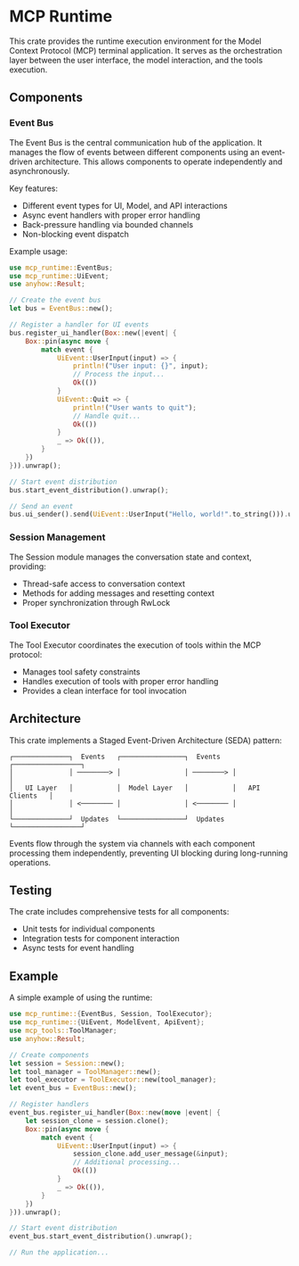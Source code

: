 # MCP Runtime

This crate provides the runtime execution environment for the Model Context Protocol (MCP) terminal application. It serves as the orchestration layer between the user interface, the model interaction, and the tools execution.

## Components

### Event Bus

The Event Bus is the central communication hub of the application. It manages the flow of events between different components using an event-driven architecture. This allows components to operate independently and asynchronously.

Key features:
- Different event types for UI, Model, and API interactions
- Async event handlers with proper error handling
- Back-pressure handling via bounded channels
- Non-blocking event dispatch

Example usage:

```rust
use mcp_runtime::EventBus;
use mcp_runtime::UiEvent;
use anyhow::Result;

// Create the event bus
let bus = EventBus::new();

// Register a handler for UI events
bus.register_ui_handler(Box::new(|event| {
    Box::pin(async move {
        match event {
            UiEvent::UserInput(input) => {
                println!("User input: {}", input);
                // Process the input...
                Ok(())
            }
            UiEvent::Quit => {
                println!("User wants to quit");
                // Handle quit...
                Ok(())
            }
            _ => Ok(()),
        }
    })
})).unwrap();

// Start event distribution
bus.start_event_distribution().unwrap();

// Send an event
bus.ui_sender().send(UiEvent::UserInput("Hello, world!".to_string())).unwrap();
```

### Session Management

The Session module manages the conversation state and context, providing:
- Thread-safe access to conversation context
- Methods for adding messages and resetting context
- Proper synchronization through RwLock

### Tool Executor

The Tool Executor coordinates the execution of tools within the MCP protocol:
- Manages tool safety constraints
- Handles execution of tools with proper error handling
- Provides a clean interface for tool invocation

## Architecture

This crate implements a Staged Event-Driven Architecture (SEDA) pattern:

```
┌──────────────┐  Events   ┌────────────────┐  Events   ┌─────────────────┐
│              │ ────────> │                │ ────────> │                 │
│   UI Layer   │           │  Model Layer   │           │   API Clients   │
│              │ <──────── │                │ <──────── │                 │
└──────────────┘  Updates  └────────────────┘  Updates  └─────────────────┘
```

Events flow through the system via channels with each component processing them independently, preventing UI blocking during long-running operations.

## Testing

The crate includes comprehensive tests for all components:
- Unit tests for individual components
- Integration tests for component interaction
- Async tests for event handling

## Example

A simple example of using the runtime:

```rust
use mcp_runtime::{EventBus, Session, ToolExecutor};
use mcp_runtime::{UiEvent, ModelEvent, ApiEvent};
use mcp_tools::ToolManager;
use anyhow::Result;

// Create components
let session = Session::new();
let tool_manager = ToolManager::new();
let tool_executor = ToolExecutor::new(tool_manager);
let event_bus = EventBus::new();

// Register handlers
event_bus.register_ui_handler(Box::new(move |event| {
    let session_clone = session.clone();
    Box::pin(async move {
        match event {
            UiEvent::UserInput(input) => {
                session_clone.add_user_message(&input);
                // Additional processing...
                Ok(())
            }
            _ => Ok(()),
        }
    })
})).unwrap();

// Start event distribution
event_bus.start_event_distribution().unwrap();

// Run the application...
```